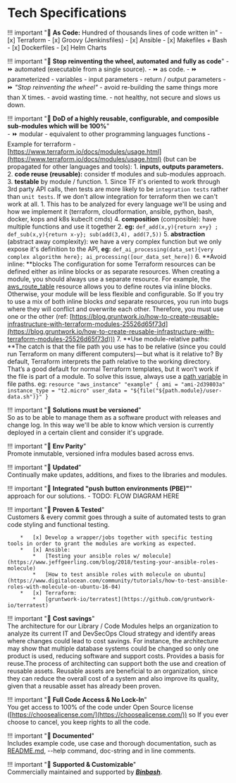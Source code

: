 # Tech Specifications 

!!! important ":checkered_flag: **As Code:** Hundred of thousands lines of code written in"
    - [x] Terraform
    - [x] Groovy (Jenkinsfiles)
    - [x] Ansible
    - [x] Makefiles + Bash 
    - [x] Dockerfiles
    - [x] Helm Charts
        
!!! important ":checkered_flag: **Stop reinventing the wheel, automated and fully as code**"
    - :fast_forward: automated (executable from a single source).
    - :fast_forward: as code.
    - :fast_forward: parameterized
        - variables
        - input parameters
        - return / output parameters
    - :fast_forward: _"Stop reinventing the wheel"_
        - avoid re-building the same things more than X times.
        - avoid wasting time.
        - not healthy, not secure and slows us down.

!!! important ":checkered_flag: **DoD of a highly reusable, configurable, and composible sub-modules which will be 100%**"      
    - :fast_forward: modular 
        - equivalent to other programming languages functions - Example for terraform -
         [https://www.terraform.io/docs/modules/usage.html](https://www.terraform.io/docs/modules/usage.html) (but can be propagated for other languages and tools):
            1. **inputs, outputs parameters.**
            2. **code reuse (reusable):** consider tf modules and sub-modules approach.
            3. **testable** by module / function.
                1. Since TF it's oriented to work through 3rd party API calls, then tests are more likely to be
                 `integration tests` rather than `unit tests`. If we don't allow integration for terraform then we
                  can't work at all.
                    1. This has to be analyzed for every language we'll be using and how we implement it (terraform,
                     cloudformation, ansible, python, bash, docker, kops and k8s kubeclt cmds)
            4. **composition** (composible): have multiple functions and use it together
                2. **eg:** `def_add(x,y){return x+y} ; def_sub(x,y){return x-y}; sub(add(3,4), add(7,5))`
            5. **abstraction** (abstract away complexity): we have a very complex function but we only expose it's
             definition to the API, **eg:** `def_ai_processing(data_set){very complex algorithm here};
              ai_processing([our_data_set_here])`
            6. **Avoid inline: **blocks The configuration for some Terraform resources can be defined either as
             inline blocks or as separate resources. When creating a module, you should always use a separate
              resource. For example, the [aws_route_table](https://www.terraform.io/docs/providers/aws/r/route_table.html) 
              resource allows you to define routes via inline blocks. Otherwise, your module will be less 
              flexible and configurable. So If you try to use a mix of both inline blocks _and_ separate resources,
               you run into bugs where they will conflict and overwrite each other. Therefore, you must use one or
                the other (ref: [https://blog.gruntwork.io/how-to-create-reusable-infrastructure-with-terraform-modules-25526d65f73d](https://blog.gruntwork.io/how-to-create-reusable-infrastructure-with-terraform-modules-25526d65f73d)))
            7. **Use module-relative paths: **The catch is that the file path you use has to be relative
             (since you could run Terraform on many different computers) — but what is it relative to? By default,
              Terraform interprets the path relative to the working directory. That’s a good default for normal
               Terraform templates, but it won’t work if the file is part of a module. To solve this issue, always
                use a [path variable](https://www.terraform.io/docs/configuration/interpolation.html#path-variables)
                in file paths.
                eg: 
                ```
                resource "aws_instance" "example" {
                  ami = "ami-2d39803a"
                  instance_type = "t2.micro"
                  user_data = "${file("${path.module}/user-data.sh")}"
                }
                ```

!!! important ":checkered_flag: **Solutions must be versioned**"        
    So as to be able to manage them as a software product with releases and change log. 
    In this way we'll be able to know which version is currently deployed in a certain client and consider it's upgrade.
  

!!! important ":checkered_flag: **Env Parity**"      
    Promote inmutable, versioned infra modules based across envs. 
     

!!! important ":checkered_flag: **Updated**"      
    Continually make updates, additions, and fixes to the libraries and modules. 

!!! important ":checkered_flag: **Integrated "push button environments (PBE)"**"         
    approach for our solutions.
        - TODO: FLOW DIAGRAM HERE 
        
!!! important ":checkered_flag: **Proven & Tested**"      
        Customers & every commit goes through a suite of automated tests to gran code styling and functional testing.
    
        *   [x] Develop a wrapper/jobs together with specific testing tools in order to grant the modules are working as expected.
        *   [x] Ansible: 
            *   [Testing your ansible roles w/ molecule](https://www.jeffgeerling.com/blog/2018/testing-your-ansible-roles-molecule)
            *   [How to test ansible roles with molecule on ubuntu](https://www.digitalocean.com/community/tutorials/how-to-test-ansible-roles-with-molecule-on-ubuntu-16-04)
        *   [x] Terraform:
            *   [gruntwork-io/terratest](https://github.com/gruntwork-io/terratest)
    
!!! important ":checkered_flag: **Cost savings**"      
    The architecture for our Library / Code Modules helps an organization to analyze its current IT and DevSecOps
    Cloud strategy and identify areas where changes could lead to cost savings. For instance, the architecture may show
    that multiple database systems could be changed so only one product is used, reducing software and support costs.
    Provides a basis for reuse.The process of architecting can support both the use and creation of reusable assets.
    Reusable assets are beneficial to an organization, since they can reduce the overall cost of a system and also
    improve its quality, given that a reusable asset has already been proven.
    
!!! important ":checkered_flag: **Full Code Access & No Lock-In**"      
    You get access to 100% of the code under Open Source license ([https://choosealicense.com/](https://choosealicense.com/)) 
      so If you ever choose to cancel, you keep rights to all the code.
     
!!! important ":checkered_flag: **Documented**"       
    Includes example code, use case and thorough documentation, such as[ README.md](http://readme.md/), 
    --help command, doc-string and in line comments.
     
!!! important ":checkered_flag: **Supported  & Customizable**"      
     Commercially maintained and supported by [**_Binbash_**](../../work-with-us/support.md).